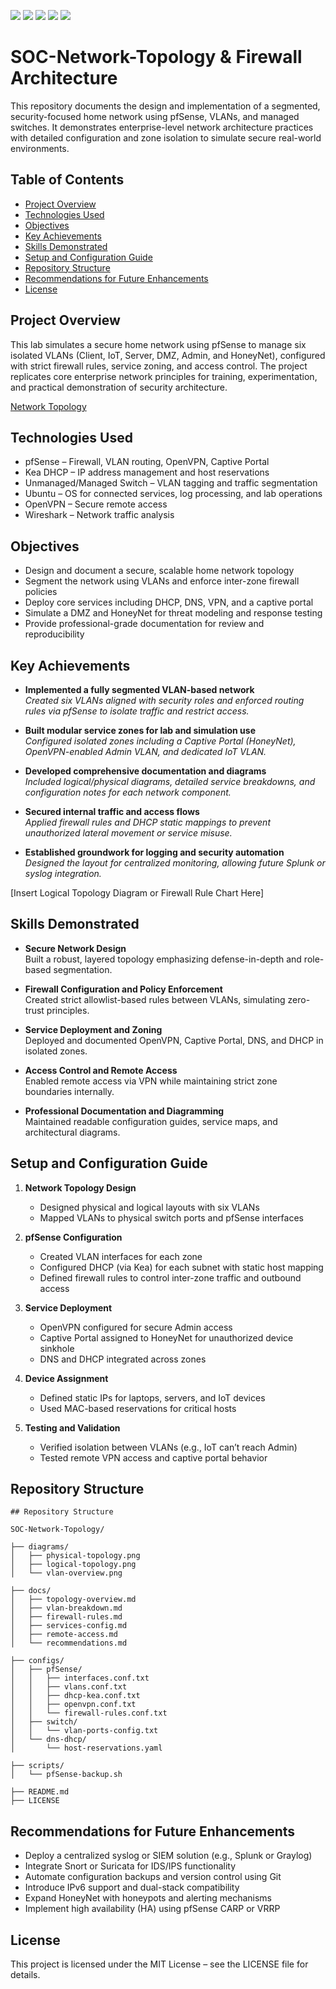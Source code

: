 [![](https://img.shields.io/badge/Overview-gray)](#overview)
[![](https://img.shields.io/badge/Architecture-blue)](#architecture)
[![](https://img.shields.io/badge/Threat_Detection-red)](#threat-detection)
[![](https://img.shields.io/badge/Firewall_Config-green)](#firewall-config)
[![](https://img.shields.io/badge/Wiki-blueviolet)](https://github.com/yourrepo/wiki)


# SOC-Network-Topology & Firewall Architecture

This repository documents the design and implementation of a segmented, security-focused home network using pfSense, VLANs, and managed switches. It demonstrates enterprise-level network architecture practices with detailed configuration and zone isolation to simulate secure real-world environments.

## Table of Contents
- [Project Overview](#project-overview)
- [Technologies Used](#technologies-used)
- [Objectives](#objectives)
- [Key Achievements](#key-achievements)
- [Skills Demonstrated](#skills-demonstrated)
- [Setup and Configuration Guide](#setup-and-configuration-guide)
- [Repository Structure](#repository-structure)
- [Recommendations for Future Enhancements](#recommendations-for-future-enhancements)
- [License](#license)


## Project Overview

This lab simulates a secure home network using pfSense to manage six isolated VLANs (Client, IoT, Server, DMZ, Admin, and HoneyNet), configured with strict firewall rules, service zoning, and access control. The project replicates core enterprise network principles for training, experimentation, and practical demonstration of security architecture.

[Network Topology](https://raw.githubusercontent.com/VenalityXT/SOC-Network-Topology/refs/heads/main/Network-Topology.svg)

## Technologies Used

- pfSense – Firewall, VLAN routing, OpenVPN, Captive Portal  
- Kea DHCP – IP address management and host reservations  
- Unmanaged/Managed Switch – VLAN tagging and traffic segmentation  
- Ubuntu – OS for connected services, log processing, and lab operations  
- OpenVPN – Secure remote access  
- Wireshark – Network traffic analysis  

## Objectives

- Design and document a secure, scalable home network topology  
- Segment the network using VLANs and enforce inter-zone firewall policies  
- Deploy core services including DHCP, DNS, VPN, and a captive portal  
- Simulate a DMZ and HoneyNet for threat modeling and response testing  
- Provide professional-grade documentation for review and reproducibility  

## Key Achievements

- **Implemented a fully segmented VLAN-based network**  
  *Created six VLANs aligned with security roles and enforced routing rules via pfSense to isolate traffic and restrict access.*

- **Built modular service zones for lab and simulation use**  
  *Configured isolated zones including a Captive Portal (HoneyNet), OpenVPN-enabled Admin VLAN, and dedicated IoT VLAN.*

- **Developed comprehensive documentation and diagrams**  
  *Included logical/physical diagrams, detailed service breakdowns, and configuration notes for each network component.*

- **Secured internal traffic and access flows**  
  *Applied firewall rules and DHCP static mappings to prevent unauthorized lateral movement or service misuse.*

- **Established groundwork for logging and security automation**  
  *Designed the layout for centralized monitoring, allowing future Splunk or syslog integration.*

[Insert Logical Topology Diagram or Firewall Rule Chart Here]

## Skills Demonstrated

- **Secure Network Design**  
  Built a robust, layered topology emphasizing defense-in-depth and role-based segmentation.

- **Firewall Configuration and Policy Enforcement**  
  Created strict allowlist-based rules between VLANs, simulating zero-trust principles.

- **Service Deployment and Zoning**  
  Deployed and documented OpenVPN, Captive Portal, DNS, and DHCP in isolated zones.

- **Access Control and Remote Access**  
  Enabled remote access via VPN while maintaining strict zone boundaries internally.

- **Professional Documentation and Diagramming**  
  Maintained readable configuration guides, service maps, and architectural diagrams.

## Setup and Configuration Guide

1. **Network Topology Design**
   - Designed physical and logical layouts with six VLANs
   - Mapped VLANs to physical switch ports and pfSense interfaces

2. **pfSense Configuration**
   - Created VLAN interfaces for each zone
   - Configured DHCP (via Kea) for each subnet with static host mapping
   - Defined firewall rules to control inter-zone traffic and outbound access

3. **Service Deployment**
   - OpenVPN configured for secure Admin access
   - Captive Portal assigned to HoneyNet for unauthorized device sinkhole
   - DNS and DHCP integrated across zones

4. **Device Assignment**
   - Defined static IPs for laptops, servers, and IoT devices
   - Used MAC-based reservations for critical hosts

5. **Testing and Validation**
   - Verified isolation between VLANs (e.g., IoT can’t reach Admin)
   - Tested remote VPN access and captive portal behavior

## Repository Structure
```
## Repository Structure

SOC-Network-Topology/

├── diagrams/
│   ├── physical-topology.png
│   ├── logical-topology.png
│   └── vlan-overview.png

├── docs/
│   ├── topology-overview.md
│   ├── vlan-breakdown.md
│   ├── firewall-rules.md
│   ├── services-config.md
│   ├── remote-access.md
│   └── recommendations.md

├── configs/
│   ├── pfSense/
│   │   ├── interfaces.conf.txt
│   │   ├── vlans.conf.txt
│   │   ├── dhcp-kea.conf.txt
│   │   ├── openvpn.conf.txt
│   │   └── firewall-rules.conf.txt
│   ├── switch/
│   │   └── vlan-ports-config.txt
│   └── dns-dhcp/
│       └── host-reservations.yaml

├── scripts/
│   └── pfSense-backup.sh

├── README.md  
├── LICENSE

```
## Recommendations for Future Enhancements

- Deploy a centralized syslog or SIEM solution (e.g., Splunk or Graylog)
- Integrate Snort or Suricata for IDS/IPS functionality
- Automate configuration backups and version control using Git
- Introduce IPv6 support and dual-stack compatibility
- Expand HoneyNet with honeypots and alerting mechanisms
- Implement high availability (HA) using pfSense CARP or VRRP

## License

This project is licensed under the MIT License – see the LICENSE file for details.
